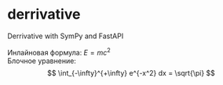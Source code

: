 # derrivative
Derrivative with SymPy and FastAPI

Инлайновая формула: $E=mc^2$  
Блочное уравнение:  
$$  \int_{-\infty}^{+\infty} e^{-x^2} dx = \sqrt{\pi}  $$  
